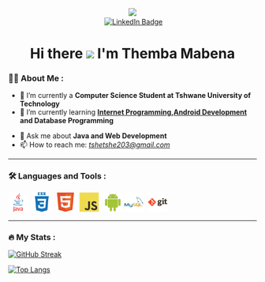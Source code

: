 
<div id="header" align="center">
 <img src="https://media.giphy.com/media/EOmYN5kVP3W2Lyn6dx/giphy.gif" width="100"/>
</div>
<div id="badges" align="center">
  <img src="https://komarev.com/ghpvc/?username=Tran203&style=flat-square&color=blue" alt="" />
  <a href="https://www.linkedin.com/in/themba-mabena-47773a248">
    <img src="https://img.shields.io/badge/LinkedIn-blue?style=for-the-badge&logo=linkedin&logoColor=white" alt="LinkedIn Badge"/>
  </a>
 <h1>
  Hi there
  <img src="https://media.giphy.com/media/hvRJCLFzcasrR4ia7z/giphy.gif" width="30px"/> I'm Themba Mabena
</h1>
</div>

### :man_technologist: About Me :


<!--
**Tran203/Tran203** is a ✨ _special_ ✨ repository because its `README.md` (this file) appears on your GitHub profile.

Here are some ideas to get you started:

-->

- 🔭 I’m currently a <b>Computer Science Student at Tshwane University of Technology</b>
- 🌱 I’m currently learning <b><a href="Internet-Programming.md">Internet Programming</a>,<a href="Android Development.md">Android Development</a> and Database Programming</b>
<!--
- 👯 I’m looking to collaborate on ...
- 🤔 I’m looking for help with ...
-->

- 💬 Ask me about <b>Java and Web Development</b>
- 📫 How to reach me: *tshetshe203@gmail.com*
<!--
- 😄 Pronouns: ...
- ⚡ Fun fact: ...
-->
---

### :hammer_and_wrench: Languages and Tools :
<div>
  <img src="https://github.com/devicons/devicon/blob/master/icons/java/java-original-wordmark.svg" title="Java" alt="Java" width="40" height="40"/>&nbsp;
  <img src="https://github.com/devicons/devicon/blob/master/icons/css3/css3-plain-wordmark.svg"  title="CSS3" alt="CSS" width="40" height="40"/>&nbsp;
  <img src="https://github.com/devicons/devicon/blob/master/icons/html5/html5-original.svg" title="HTML5" alt="HTML" width="40" height="40"/>&nbsp;
  <img src="https://github.com/devicons/devicon/blob/master/icons/javascript/javascript-original.svg" title="JavaScript" alt="JavaScript" width="40" height="40"/>&nbsp;
  <img src="https://github.com/devicons/devicon/blob/1119b9f84c0290e0f0b38982099a2bd027a48bf1/icons/android/android-original.svg" title="Android" **alt="Android" width="40" height="40"/>
  <img src="https://github.com/devicons/devicon/blob/master/icons/mysql/mysql-original-wordmark.svg" title="MySQL"  alt="MySQL" width="40" height="40"/>&nbsp;
  <img src="https://github.com/devicons/devicon/blob/master/icons/git/git-original-wordmark.svg" title="Git" **alt="Git" width="40" height="40"/>
  </div>
 
 ---

### :fire: My Stats :
[![GitHub Streak](http://github-readme-streak-stats.herokuapp.com?user=Tran203&theme=radical)](https://git.io/streak-stats)

[![Top Langs](https://github-readme-stats.vercel.app/api/top-langs/?username=tran203&theme=radical)](https://github.com/anuraghazra/github-readme-stats)

 <!--
 ![Tran203's Top Languages](https://github-readme-stats.vercel.app/api/top-langs/?username=Tran203&theme=radical&show_icons=true&hide_border=true&layout=compact)

-->
